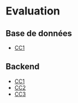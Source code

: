 
# Evaluation 

## Base de données 

- [CC1](db/cc1-db) 

## Backend

- [CC1](backend/cc1-backend) 
- [CC2](backend/cc2-backend)
- [CC3](backend/cc3-backend)
